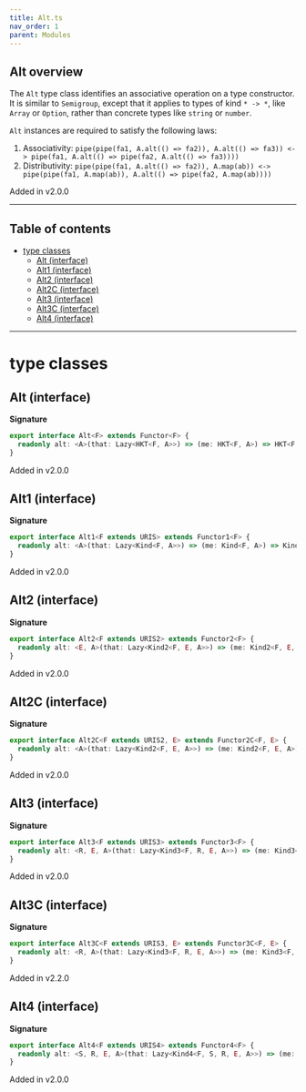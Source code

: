 ```yaml
---
title: Alt.ts
nav_order: 1
parent: Modules
---
```


## Alt overview

The `Alt` type class identifies an associative operation on a type constructor. It is similar to `Semigroup`, except
that it applies to types of kind `* -> *`, like `Array` or `Option`, rather than concrete types like `string` or
`number`.

`Alt` instances are required to satisfy the following laws:

1. Associativity: `pipe(pipe(fa1, A.alt(() => fa2)), A.alt(() => fa3)) <-> pipe(fa1, A.alt(() => pipe(fa2, A.alt(() => fa3))))`
2. Distributivity: `pipe(pipe(fa1, A.alt(() => fa2)), A.map(ab)) <-> pipe(pipe(fa1, A.map(ab)), A.alt(() => pipe(fa2, A.map(ab))))`

Added in v2.0.0

---

<h2 class="text-delta">Table of contents</h2>

- [type classes](#type-classes)
  - [Alt (interface)](#alt-interface)
  - [Alt1 (interface)](#alt1-interface)
  - [Alt2 (interface)](#alt2-interface)
  - [Alt2C (interface)](#alt2c-interface)
  - [Alt3 (interface)](#alt3-interface)
  - [Alt3C (interface)](#alt3c-interface)
  - [Alt4 (interface)](#alt4-interface)

---

# type classes

## Alt (interface)

**Signature**

```ts
export interface Alt<F> extends Functor<F> {
  readonly alt: <A>(that: Lazy<HKT<F, A>>) => (me: HKT<F, A>) => HKT<F, A>
}
```

Added in v2.0.0

## Alt1 (interface)

**Signature**

```ts
export interface Alt1<F extends URIS> extends Functor1<F> {
  readonly alt: <A>(that: Lazy<Kind<F, A>>) => (me: Kind<F, A>) => Kind<F, A>
}
```

Added in v2.0.0

## Alt2 (interface)

**Signature**

```ts
export interface Alt2<F extends URIS2> extends Functor2<F> {
  readonly alt: <E, A>(that: Lazy<Kind2<F, E, A>>) => (me: Kind2<F, E, A>) => Kind2<F, E, A>
}
```

Added in v2.0.0

## Alt2C (interface)

**Signature**

```ts
export interface Alt2C<F extends URIS2, E> extends Functor2C<F, E> {
  readonly alt: <A>(that: Lazy<Kind2<F, E, A>>) => (me: Kind2<F, E, A>) => Kind2<F, E, A>
}
```

Added in v2.0.0

## Alt3 (interface)

**Signature**

```ts
export interface Alt3<F extends URIS3> extends Functor3<F> {
  readonly alt: <R, E, A>(that: Lazy<Kind3<F, R, E, A>>) => (me: Kind3<F, R, E, A>) => Kind3<F, R, E, A>
}
```

Added in v2.0.0

## Alt3C (interface)

**Signature**

```ts
export interface Alt3C<F extends URIS3, E> extends Functor3C<F, E> {
  readonly alt: <R, A>(that: Lazy<Kind3<F, R, E, A>>) => (me: Kind3<F, R, E, A>) => Kind3<F, R, E, A>
}
```

Added in v2.2.0

## Alt4 (interface)

**Signature**

```ts
export interface Alt4<F extends URIS4> extends Functor4<F> {
  readonly alt: <S, R, E, A>(that: Lazy<Kind4<F, S, R, E, A>>) => (me: Kind4<F, S, R, E, A>) => Kind4<F, S, R, E, A>
}
```

Added in v2.0.0
